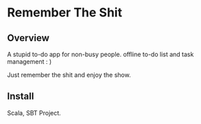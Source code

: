 # Remember The Shit
## Overview
A stupid to-do app for non-busy people. offline to-do list and task management : )

Just remember the shit and enjoy the show. 

## Install
Scala, SBT Project.
